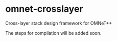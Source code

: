 # omnet-crosslayer
Cross-layer stack design framework for OMNeT++

The steps for compilation will be added soon.
